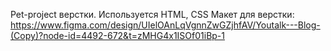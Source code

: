 Pet-project верстки.
Используется HTML, CSS
Макет для верстки: https://www.figma.com/design/UIelOAnLqVgnnZwGZjhfAV/Youtalk---Blog-(Copy)?node-id=4492-672&t=zMHG4x1ISOf01iBp-1
